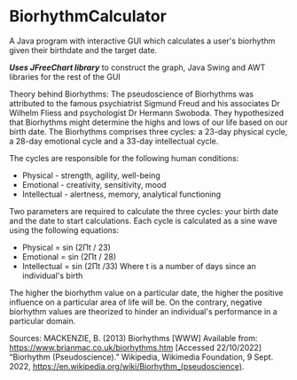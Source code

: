# BiorhythmCalculator
A Java program with interactive GUI which calculates a user's biorhythm given their birthdate and the target date.

_**Uses JFreeChart library**_ to construct the graph, Java Swing and AWT libraries for the rest of the GUI

Theory behind Biorhythms:
The pseudoscience of Biorhythms was attributed to the famous psychiatrist Sigmund Freud and his associates Dr Wilhelm Fliess and psychologist Dr Hermann Swoboda. They hypothesized that Biorhythms might determine the highs and lows of our life based on our birth date. The Biorhythms comprises three cycles: a 23-day physical cycle, a 28-day emotional cycle and a 33-day intellectual cycle.

The cycles are responsible for the following human conditions:
* Physical - strength, agility, well-being
* Emotional - creativity, sensitivity, mood
* Intellectual - alertness, memory, analytical functioning

Two parameters are required to calculate the three cycles: your birth date and the date to start calculations. Each cycle is calculated as a sine wave using the following equations:
* Physical = sin (2Πt / 23)
* Emotional = sin (2Πt / 28)
* Intellectual = sin (2Πt /33)
Where t is a number of days since an individual's birth

The higher the biorhythm value on a particular date, the higher the positive influence on a particular area of life will be.
On the contrary, negative biorhythm values are theorized to hinder an individual's performance in a particular domain.

Sources:
MACKENZIE, B. (2013) Biorhythms [WWW] Available from: https://www.brianmac.co.uk/biorhythms.htm [Accessed 22/10/2022]
“Biorhythm (Pseudoscience).” Wikipedia, Wikimedia Foundation, 9 Sept. 2022, https://en.wikipedia.org/wiki/Biorhythm_(pseudoscience). 
